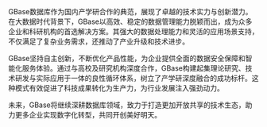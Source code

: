 GBase数据库作为国内产学研合作的典范，展现了卓越的技术实力与创新潜力。在大数据时代背景下，GBase以高效、稳定的数据管理能力脱颖而出，成为众多企业和科研机构的首选解决方案。其强大的数据处理能力和灵活的应用场景支持，不仅满足了复杂业务需求，还推动了产业升级和技术进步。

GBase坚持自主创新，不断优化产品性能，为企业提供全面的数据安全保障和智能化服务体验。通过与高校及研究机构深度合作，GBase构建起集理论研究、技术研发与实际应用于一体的良性循环体系，树立了产学研深度融合的成功标杆。这种模式有效促进了科技成果转化为生产力，为行业发展注入强劲动力。

未来，GBase将继续深耕数据库领域，致力于打造更加开放共享的技术生态，助力更多企业实现数字化转型，共同开创美好明天。